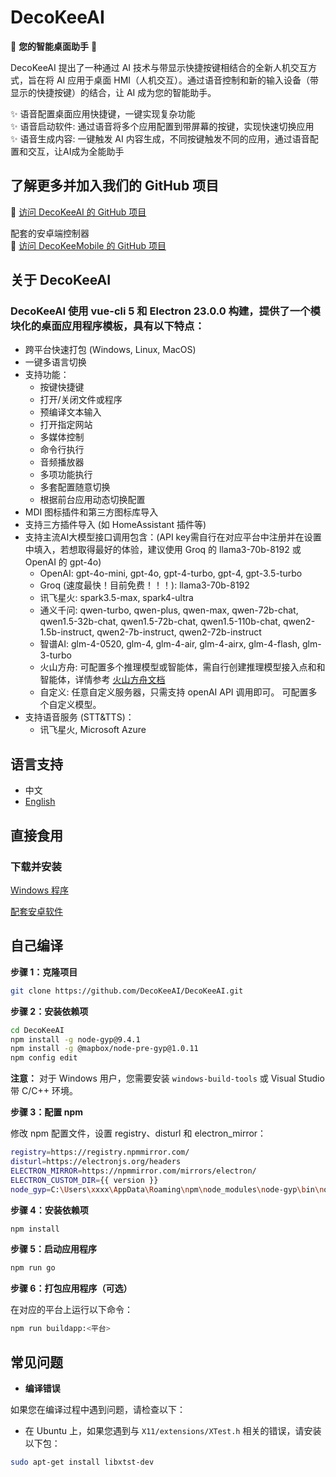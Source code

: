 **DecoKeeAI**
================

🌟 **您的智能桌面助手** 🌟

DecoKeeAI 提出了一种通过 AI 技术与带显示快捷按键相结合的全新人机交互方式，旨在将 AI 应用于桌面 HMI（人机交互）。通过语音控制和新的输入设备（带显示的快捷按键）的结合，让 AI 成为您的智能助手。

✨ 语音配置桌面应用快捷键，一键实现复杂功能<br/>
✨ 语音启动软件: 通过语音将多个应用配置到带屏幕的按键，实现快速切换应用<br/>
✨ 语音生成内容: 一键触发 AI 内容生成，不同按键触发不同的应用，通过语音配置和交互，让AI成为全能助手

**了解更多并加入我们的 GitHub 项目**
------------------------------------------

🔗 [访问 DecoKeeAI 的 GitHub 项目](https://github.com/DecoKeeAI/DecoKeeAI)

配套的安卓端控制器<br/>
🔗 [访问 DecoKeeMobile 的 GitHub 项目](https://github.com/DecoKeeAI/DecoKeeMobile)

**关于 DecoKeeAI**
-------------------

### DecoKeeAI 使用 **vue-cli 5** 和 **Electron 23.0.0** 构建，提供了一个模块化的桌面应用程序模板，具有以下特点：

* 跨平台快速打包 (Windows, Linux, MacOS)
* 一键多语言切换
* 支持功能：
    - 按键快捷键
    - 打开/关闭文件或程序
    - 预编译文本输入
    - 打开指定网站
    - 多媒体控制
    - 命令行执行
    - 音频播放器
    - 多项功能执行
    - 多套配置随意切换
    - 根据前台应用动态切换配置
* MDI 图标插件和第三方图标库导入
* 支持三方插件导入 (如 HomeAssistant 插件等)
* 支持主流AI大模型接口调用包含：(API key需自行在对应平台中注册并在设置中填入，若想取得最好的体验，建议使用 Groq 的 llama3-70b-8192 或 OpenAI 的 gpt-4o)
    - OpenAI: gpt-4o-mini, gpt-4o, gpt-4-turbo, gpt-4, gpt-3.5-turbo
    - Groq (速度最快！目前免费！！！): llama3-70b-8192
    - 讯飞星火: spark3.5-max, spark4-ultra
    - 通义千问: qwen-turbo, qwen-plus, qwen-max, qwen-72b-chat, qwen1.5-32b-chat, qwen1.5-72b-chat, qwen1.5-110b-chat, qwen2-1.5b-instruct, qwen2-7b-instruct, qwen2-72b-instruct
    - 智谱AI: glm-4-0520, glm-4, glm-4-air, glm-4-airx, glm-4-flash, glm-3-turbo
    - 火山方舟: 可配置多个推理模型或智能体，需自行创建推理模型接入点和和智能体，详情参考 [火山方舟文档](https://www.volcengine.com/docs/82379/1267885)
    - 自定义: 任意自定义服务器，只需支持 openAI API 调用即可。 可配置多个自定义模型。
* 支持语音服务 (STT&TTS)：
    - 讯飞星火, Microsoft Azure

**语言支持**
--------------------

* 中文
* [English](https://github.com/DecoKeeAI/DecoKeeAI/README.md)

**直接食用**
---------------

### **下载并安装**

[Windows 程序](https://github.com/DecoKeeAI/DecoKeeAI/releases)

[配套安卓软件](https://github.com/DecoKeeAI/DecoKeeMobile/releases)


**自己编译**
--------------

**步骤 1：克隆项目**

```bash
git clone https://github.com/DecoKeeAI/DecoKeeAI.git
```

**步骤 2：安装依赖项**

```bash
cd DecoKeeAI
npm install -g node-gyp@9.4.1
npm install -g @mapbox/node-pre-gyp@1.0.11
npm config edit
```

**注意：** 对于 Windows 用户，您需要安装 `windows-build-tools` 或 Visual Studio 带 C/C++ 环境。

**步骤 3：配置 npm**

修改 npm 配置文件，设置 registry、disturl 和 electron_mirror：
```bash
registry=https://registry.npmmirror.com/
disturl=https://electronjs.org/headers
ELECTRON_MIRROR=https://npmmirror.com/mirrors/electron/
ELECTRON_CUSTOM_DIR={{ version }}
node_gyp=C:\Users\xxxx\AppData\Roaming\npm\node_modules\node-gyp\bin\node-gyp.js
```

**步骤 4：安装依赖项**

```bash
npm install
```

**步骤 5：启动应用程序**

```bash
npm run go
```

**步骤 6：打包应用程序（可选）**

在对应的平台上运行以下命令：
```bash
npm run buildapp:<平台>
```

**常见问题**
-------------

* **编译错误**

如果您在编译过程中遇到问题，请检查以下：

* 在 Ubuntu 上，如果您遇到与 `X11/extensions/XTest.h` 相关的错误，请安装以下包：
```bash
sudo apt-get install libxtst-dev
```
